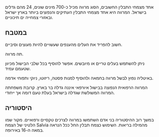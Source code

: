אחד מצמחי התבלין החשובים, הסוג מרווה מכיל כ-700 מינים שונים, 24 מהם גדלים בישראל. המרווה היא אחד מצמחי התבלין העתיקים והנפוצים ביותר בארץ ישראל ובאזורי צמחייה ים תיכוניים.

## במטבח

חשוב להפריד את העלים מהענפים שעשויים להיות מעוצים וסיביים.

תה מרווה.

ניתן להשתמש בעלים טריים או מיובשים. אפשר להוסיף בכל שלבי הבישול מכיוון שטעמם עמיד.

באיטליה נפוץ לבשל מרווה בחמאה ולהוסיף למנות פסטה, ריזוטו, ניוקי ותפוחי אדמה.

המרווה הרפואית הנפוצה בבישול איורפאי איננה גדלה בר בארץ. קרובת משפחתה המרווה המשולשת שגדלה בישראל בעלת טעם דומה אך ייחודי.

## היסטוריה

במשך רוב ההיסטוריה בני אדם השתמשו במרווה לצרכים טקסיים ורפואיים. מקור שמו הלטיני של הצמח Salvia מהמילה בריאות. השימוש כצמח תבלין החל ככל הנראה במאה ה-16 באירופה.